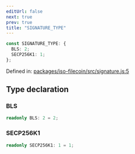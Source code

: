 ```yaml
---
editUrl: false
next: true
prev: true
title: "SIGNATURE_TYPE"
---
```


```ts
const SIGNATURE_TYPE: {
  BLS: 2;
  SECP256K1: 1;
};
```

Defined in: [packages/iso-filecoin/src/signature.js:5](https://github.com/hugomrdias/filecoin/blob/785c3411e0df74cabd3b2718e9d4a52c466ba914/packages/iso-filecoin/src/signature.js#L5)

## Type declaration

### BLS

```ts
readonly BLS: 2 = 2;
```

### SECP256K1

```ts
readonly SECP256K1: 1 = 1;
```
